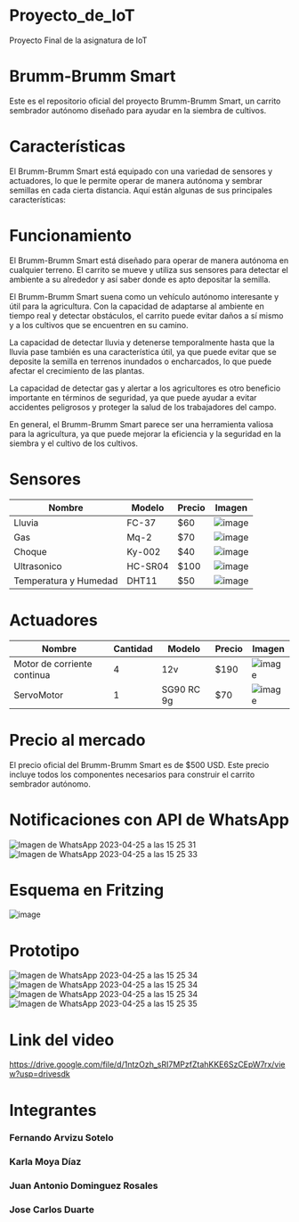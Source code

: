 # Proyecto_de_IoT
Proyecto Final de la asignatura de IoT 

# Brumm-Brumm Smart
Este es el repositorio oficial del proyecto Brumm-Brumm Smart, un carrito sembrador autónomo diseñado para ayudar en la siembra de cultivos.

# Características
El Brumm-Brumm Smart está equipado con una variedad de sensores y actuadores, lo que le permite operar de manera autónoma y sembrar semillas en cada cierta distancia. Aquí están algunas de sus principales características:

# Funcionamiento
El Brumm-Brumm Smart está diseñado para operar de manera autónoma en cualquier terreno. El carrito se mueve y utiliza sus sensores para detectar el ambiente a su alrededor y así saber donde es apto depositar la semilla. 

El Brumm-Brumm Smart suena como un vehículo autónomo interesante y útil para la agricultura. Con la capacidad de adaptarse al ambiente en tiempo real y detectar obstáculos, el carrito puede evitar daños a sí mismo y a los cultivos que se encuentren en su camino.

La capacidad de detectar lluvia y detenerse temporalmente hasta que la lluvia pase también es una característica útil, ya que puede evitar que se deposite la semilla en terrenos inundados o encharcados, lo que puede afectar el crecimiento de las plantas.

La capacidad de detectar gas y alertar a los agricultores es otro beneficio importante en términos de seguridad, ya que puede ayudar a evitar accidentes peligrosos y proteger la salud de los trabajadores del campo.

En general, el Brumm-Brumm Smart parece ser una herramienta valiosa para la agricultura, ya que puede mejorar la eficiencia y la seguridad en la siembra y el cultivo de los cultivos.

# Sensores

| Nombre        | Modelo        | Precio   | Imagen        |
| ------------- | ------------- | ---------| ------------- |
| Lluvia        | FC-37         | $60      | ![image](https://user-images.githubusercontent.com/124712008/234090635-235aa2bb-ec7a-45bd-98c6-b4c4dc360c2f.png)  |
| Gas           | Mq-2          | $70      | ![image](https://user-images.githubusercontent.com/124712008/234089856-e0737a07-cde6-4aa3-b9c9-9584419a2d2c.png)  |
| Choque        | Ky-002        | $40      | ![image](https://user-images.githubusercontent.com/124712008/234090104-febc3f7b-9815-45d3-b476-3a441e73a900.png)  |
| Ultrasonico   | HC-SR04       | $100     | ![image](https://user-images.githubusercontent.com/124712008/234090402-439eacd5-c4a5-4bd8-8ce8-814e63eaf8d1.png)  |
| Temperatura y Humedad      | DHT11         | $50      | ![image](https://user-images.githubusercontent.com/124712008/234089647-34c15013-2f75-4860-b161-bb33166ebcab.png)  |
     

# Actuadores
| Nombre                        | Cantidad      | Modelo        | Precio   | Imagen        |
| -------------                 | ------------- | ------------- | ---------| ------------- |
| Motor de corriente continua   | 4             | 12v           | $190     | ![image](https://user-images.githubusercontent.com/124712008/234345476-6458980c-76fe-4462-8c99-fabf11ec611b.png)|
| ServoMotor                    | 1             | SG90 RC 9g    | $70      | ![image](https://user-images.githubusercontent.com/124712008/234345116-5ed6ec73-3c9c-4d69-b8c3-6bbbbf75aa19.png)|


# Precio al mercado
El precio oficial del Brumm-Brumm Smart es de $500 USD. Este precio incluye todos los componentes necesarios para construir el carrito sembrador autónomo.

# Notificaciones con API de **WhatsApp**
![Imagen de WhatsApp 2023-04-25 a las 15 25 31](https://user-images.githubusercontent.com/124712008/234408109-abee78f1-e6a5-43db-ae1f-5527b2ca0493.jpg)
![Imagen de WhatsApp 2023-04-25 a las 15 25 33](https://user-images.githubusercontent.com/124712008/234408135-2af7889d-2809-4e8a-ab7e-97b2f7a8766d.jpg)

# Esquema en Fritzing
![image](https://user-images.githubusercontent.com/124712008/234340252-ca42547b-439e-4b11-b079-36bd9e6ded66.png)

# Prototipo
![Imagen de WhatsApp 2023-04-25 a las 15 25 34](https://user-images.githubusercontent.com/124712008/234408194-ea3d5427-322c-4323-be01-56b125941ea3.jpg)
![Imagen de WhatsApp 2023-04-25 a las 15 25 34](https://user-images.githubusercontent.com/124712008/234408222-b53e6964-249f-4d6d-aa83-ab4216775c83.jpg)
![Imagen de WhatsApp 2023-04-25 a las 15 25 34](https://user-images.githubusercontent.com/124712008/234408286-906bd350-2395-4aff-bd2f-7da96acc7386.jpg)
![Imagen de WhatsApp 2023-04-25 a las 15 25 35](https://user-images.githubusercontent.com/124712008/234408311-e3404946-44de-4b09-8eed-a5017140bc0b.jpg)


# Link del video
https://drive.google.com/file/d/1ntzOzh_sRI7MPzfZtahKKE6SzCEpW7rx/view?usp=drivesdk

# Integrantes
### **Fernando Arvizu Sotelo** 
### **Karla Moya Díaz**
### **Juan Antonio Dominguez Rosales** 
### **Jose Carlos Duarte** 



